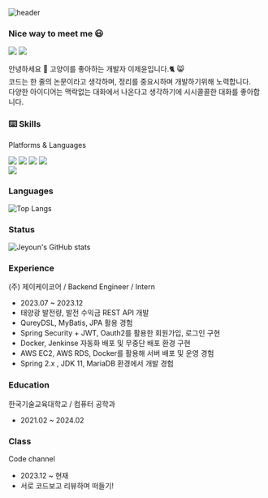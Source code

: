 ![header](https://capsule-render.vercel.app/api?type=venom&color=auto&height=250&section=header&text=My%20cat%20allows%20me%20to%20code.%20When%20my%20laptop%20is%20cold.&fontSize=30&fontColor=#ffffff&animation=fadeIn)

### Nice way to meet me 😃
<a href="https://hidevelop.tistory.com" target="_blank"><img src="https://img.shields.io/badge/Blog-006600?style=flat-square&logo=Blog&logoColor=white"/></a>
<img src="https://img.shields.io/badge/ghdlrr2969@gmail.com-EA4335?style=flat-square&logo=Gmail&logoColor=white"/></a></br>

안녕하세요 👋 고양이를 좋아하는 개발자 이제윤입니다.🐈 😸 <br>
코드는 한 줄의 논문이라고 생각하며, 정리를 중요시하며 개발하기위해 노력합니다. <br>
다양한 아이디어는 맥락없는 대화에서 나온다고 생각하기에 시시콜콜한 대화를 좋아합니다. <br>

### ⌨️ Skills

Platforms & Languages <p>

<img src="https://img.shields.io/badge/Spring-43B02A?style=flat-square&logo=Spring&logoColor=white"/></a>
<img src="https://img.shields.io/badge/Mysql-2F8CBB?style=flat-square&logo=MySQL&logoColor=white"/></a>
<img src="https://img.shields.io/badge/AWS-FF9900?style=flat-square&logo=Amazon AWS&logoColor=white"/></a>
<img src="https://img.shields.io/badge/Docker-2496ED?style=flat-square&logo=Docker&logoColor=white"/></a>
<br>
<img src="https://img.shields.io/badge/Java-161A36?style=flat-square&logo=OpenJDK&logoColor=white"/></a>

### Languages <p>

![Top Langs](https://github-readme-stats.vercel.app/api/top-langs/?username=wpdbs1229&layout=compact&theme=merko)


### Status <p>

![Jeyoun's GitHub stats](https://github-readme-stats.vercel.app/api?username=wpdbs1229&show_icons=true&theme=radical)

### Experience
(주) 제이케이코어 / Backend Engineer / Intern <br>
- 2023.07 ~ 2023.12 
- 태양광 발전량, 발전 수익금 REST API 개발
- QureyDSL, MyBatis, JPA 활용 경험
- Spring Security + JWT, Oauth2를 활용한 회원가입, 로그인 구현
- Docker, Jenkinse 자동화 배포 및 무중단 배포 환경 구현
- AWS EC2, AWS RDS, Docker를 활용해 서버 배포 및 운영 경험
- Spring 2.x , JDK 11, MariaDB 환경에서 개발 경험

### Education
한국기술교육대학교 / 컴퓨터 공학과
- 2021.02 ~ 2024.02

### Class
Code channel 
- 2023.12 ~ 현재
- 서로 코드보고 리뷰하며 떠들기!
